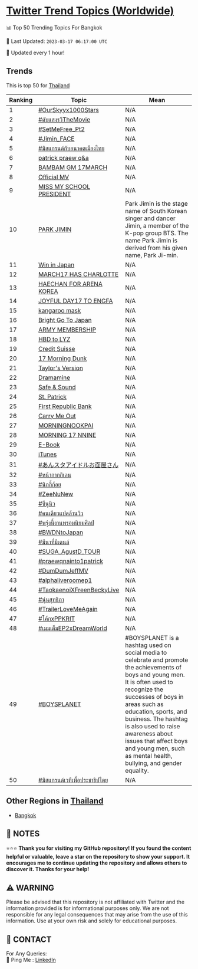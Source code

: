 [Twitter Trend Topics (Worldwide)](https://github.com/ErcinDedeoglu/Twitter-Trend-Topics)
==========


📊 Top 50 Trending Topics For Bangkok

📆 Last Updated: `2023-03-17 06:17:00 UTC`

🔧 Updated every 1 hour!


## Trends

This is top 50 for [Thailand](</Thailand>)

| Ranking | Topic | Mean |
| ------- | ------------ | ------------ |
| 1 | [#OurSkyyx1000Stars](http://twitter.com/search?q=%23OurSkyyx1000Stars) | N/A |
| 2 | [#ดับแสงรวีTheMovie](http://twitter.com/search?q=%23%e0%b8%94%e0%b8%b1%e0%b8%9a%e0%b9%81%e0%b8%aa%e0%b8%87%e0%b8%a3%e0%b8%a7%e0%b8%b5TheMovie) | N/A |
| 3 | [#SetMeFree_Pt2](http://twitter.com/search?q=%23SetMeFree_Pt2) | N/A |
| 4 | [#Jimin_FACE](http://twitter.com/search?q=%23Jimin_FACE) | N/A |
| 5 | [#มิสแกรนด์กับอนาคตเมืองไทย](http://twitter.com/search?q=%23%e0%b8%a1%e0%b8%b4%e0%b8%aa%e0%b9%81%e0%b8%81%e0%b8%a3%e0%b8%99%e0%b8%94%e0%b9%8c%e0%b8%81%e0%b8%b1%e0%b8%9a%e0%b8%ad%e0%b8%99%e0%b8%b2%e0%b8%84%e0%b8%95%e0%b9%80%e0%b8%a1%e0%b8%b7%e0%b8%ad%e0%b8%87%e0%b9%84%e0%b8%97%e0%b8%a2) | N/A |
| 6 | [patrick praew q&a](http://twitter.com/search?q=patrick+praew+q%26a) | N/A |
| 7 | [BAMBAM GM 17MARCH](http://twitter.com/search?q=BAMBAM+GM+17MARCH) | N/A |
| 8 | [Official MV](http://twitter.com/search?q=Official+MV) | N/A |
| 9 | [MISS MY SCHOOL PRESIDENT](http://twitter.com/search?q=MISS+MY+SCHOOL+PRESIDENT) | N/A |
| 10 | [PARK JIMIN](http://twitter.com/search?q=PARK+JIMIN) | Park Jimin is the stage name of South Korean singer and dancer Jimin, a member of the K-pop group BTS. The name Park Jimin is derived from his given name, Park Ji-min. |
| 11 | [Win in Japan](http://twitter.com/search?q=Win+in+Japan) | N/A |
| 12 | [MARCH17 HAS CHARLOTTE](http://twitter.com/search?q=MARCH17+HAS+CHARLOTTE) | N/A |
| 13 | [HAECHAN FOR ARENA KOREA](http://twitter.com/search?q=HAECHAN+FOR+ARENA+KOREA) | N/A |
| 14 | [JOYFUL DAY17 TO ENGFA](http://twitter.com/search?q=JOYFUL+DAY17+TO+ENGFA) | N/A |
| 15 | [kangaroo mask](http://twitter.com/search?q=kangaroo+mask) | N/A |
| 16 | [Bright Go To Japan](http://twitter.com/search?q=Bright+Go+To+Japan) | N/A |
| 17 | [ARMY MEMBERSHIP](http://twitter.com/search?q=ARMY+MEMBERSHIP) | N/A |
| 18 | [HBD to LYZ](http://twitter.com/search?q=HBD+to+LYZ) | N/A |
| 19 | [Credit Suisse](http://twitter.com/search?q=Credit+Suisse) | N/A |
| 20 | [17 Morning Dunk](http://twitter.com/search?q=17+Morning+Dunk) | N/A |
| 21 | [Taylor's Version](http://twitter.com/search?q=Taylor%27s+Version) | N/A |
| 22 | [Dramamine](http://twitter.com/search?q=Dramamine) | N/A |
| 23 | [Safe & Sound](http://twitter.com/search?q=Safe+%26+Sound) | N/A |
| 24 | [St. Patrick](http://twitter.com/search?q=St.+Patrick) | N/A |
| 25 | [First Republic Bank](http://twitter.com/search?q=First+Republic+Bank) | N/A |
| 26 | [Carry Me Out](http://twitter.com/search?q=Carry+Me+Out) | N/A |
| 27 | [MORNING​ NOOKPAI](http://twitter.com/search?q=MORNING%e2%80%8b+NOOKPAI) | N/A |
| 28 | [MORNING 17 NNINE](http://twitter.com/search?q=MORNING+17+NNINE) | N/A |
| 29 | [E-Book](http://twitter.com/search?q=E-Book) | N/A |
| 30 | [iTunes](http://twitter.com/search?q=iTunes) | N/A |
| 31 | [#あんスタアイドルお面屋さん](http://twitter.com/search?q=%23%e3%81%82%e3%82%93%e3%82%b9%e3%82%bf%e3%82%a2%e3%82%a4%e3%83%89%e3%83%ab%e3%81%8a%e9%9d%a2%e5%b1%8b%e3%81%95%e3%82%93) | N/A |
| 32 | [#หน้ากากกิเลน](http://twitter.com/search?q=%23%e0%b8%ab%e0%b8%99%e0%b9%89%e0%b8%b2%e0%b8%81%e0%b8%b2%e0%b8%81%e0%b8%81%e0%b8%b4%e0%b9%80%e0%b8%a5%e0%b8%99) | N/A |
| 33 | [#นิกกี้ก้อย](http://twitter.com/search?q=%23%e0%b8%99%e0%b8%b4%e0%b8%81%e0%b8%81%e0%b8%b5%e0%b9%89%e0%b8%81%e0%b9%89%e0%b8%ad%e0%b8%a2) | N/A |
| 34 | [#ZeeNuNew](http://twitter.com/search?q=%23ZeeNuNew) | N/A |
| 35 | [#ซีนุนิว](http://twitter.com/search?q=%23%e0%b8%8b%e0%b8%b5%e0%b8%99%e0%b8%b8%e0%b8%99%e0%b8%b4%e0%b8%a7) | N/A |
| 36 | [#คนเดียวแปดล้านวิว](http://twitter.com/search?q=%23%e0%b8%84%e0%b8%99%e0%b9%80%e0%b8%94%e0%b8%b5%e0%b8%a2%e0%b8%a7%e0%b9%81%e0%b8%9b%e0%b8%94%e0%b8%a5%e0%b9%89%e0%b8%b2%e0%b8%99%e0%b8%a7%e0%b8%b4%e0%b8%a7) | N/A |
| 37 | [#พรุ่งนี้งานพรอมนิยมศิลป์](http://twitter.com/search?q=%23%e0%b8%9e%e0%b8%a3%e0%b8%b8%e0%b9%88%e0%b8%87%e0%b8%99%e0%b8%b5%e0%b9%89%e0%b8%87%e0%b8%b2%e0%b8%99%e0%b8%9e%e0%b8%a3%e0%b8%ad%e0%b8%a1%e0%b8%99%e0%b8%b4%e0%b8%a2%e0%b8%a1%e0%b8%a8%e0%b8%b4%e0%b8%a5%e0%b8%9b%e0%b9%8c) | N/A |
| 38 | [#BWDNtoJapan](http://twitter.com/search?q=%23BWDNtoJapan) | N/A |
| 39 | [#มีนาที่มีเตนล์](http://twitter.com/search?q=%23%e0%b8%a1%e0%b8%b5%e0%b8%99%e0%b8%b2%e0%b8%97%e0%b8%b5%e0%b9%88%e0%b8%a1%e0%b8%b5%e0%b9%80%e0%b8%95%e0%b8%99%e0%b8%a5%e0%b9%8c) | N/A |
| 40 | [#SUGA_AgustD_TOUR](http://twitter.com/search?q=%23SUGA_AgustD_TOUR) | N/A |
| 41 | [#praewqnainto1patrick](http://twitter.com/search?q=%23praewqnainto1patrick) | N/A |
| 42 | [#DumDumJeffMV](http://twitter.com/search?q=%23DumDumJeffMV) | N/A |
| 43 | [#alphaliveroomep1](http://twitter.com/search?q=%23alphaliveroomep1) | N/A |
| 44 | [#TaokaenoiXFreenBeckyLive](http://twitter.com/search?q=%23TaokaenoiXFreenBeckyLive) | N/A |
| 45 | [#นุ่นสุทธิภา](http://twitter.com/search?q=%23%e0%b8%99%e0%b8%b8%e0%b9%88%e0%b8%99%e0%b8%aa%e0%b8%b8%e0%b8%97%e0%b8%98%e0%b8%b4%e0%b8%a0%e0%b8%b2) | N/A |
| 46 | [#TrailerLoveMeAgain](http://twitter.com/search?q=%23TrailerLoveMeAgain) | N/A |
| 47 | [#โค้กxPPKRIT](http://twitter.com/search?q=%23%e0%b9%82%e0%b8%84%e0%b9%89%e0%b8%81xPPKRIT) | N/A |
| 48 | [#เมมเต็มEP2xDreamWorld](http://twitter.com/search?q=%23%e0%b9%80%e0%b8%a1%e0%b8%a1%e0%b9%80%e0%b8%95%e0%b9%87%e0%b8%a1EP2xDreamWorld) | N/A |
| 49 | [#BOYSPLANET](http://twitter.com/search?q=%23BOYSPLANET) | #BOYSPLANET is a hashtag used on social media to celebrate and promote the achievements of boys and young men. It is often used to recognize the successes of boys in areas such as education, sports, and business. The hashtag is also used to raise awareness about issues that affect boys and young men, such as mental health, bullying, and gender equality. |
| 50 | [#มิสแกรนด์เวทีเพื่อประชาธิปไตย](http://twitter.com/search?q=%23%e0%b8%a1%e0%b8%b4%e0%b8%aa%e0%b9%81%e0%b8%81%e0%b8%a3%e0%b8%99%e0%b8%94%e0%b9%8c%e0%b9%80%e0%b8%a7%e0%b8%97%e0%b8%b5%e0%b9%80%e0%b8%9e%e0%b8%b7%e0%b9%88%e0%b8%ad%e0%b8%9b%e0%b8%a3%e0%b8%b0%e0%b8%8a%e0%b8%b2%e0%b8%98%e0%b8%b4%e0%b8%9b%e0%b9%84%e0%b8%95%e0%b8%a2) | N/A |



## Other Regions in [Thailand](</Thailand>)

* [Bangkok](</Thailand/Bangkok.md>)



## 📝 NOTES

⭐⭐⭐ **Thank you for visiting my GitHub repository! If you found the content helpful or valuable, leave a star on the repository to show your support. It encourages me to continue updating the repository and allows others to discover it. Thanks for your help!**


## ⚠️ WARNING

Please be advised that this repository is not affiliated with Twitter and the information provided is for informational purposes only. We are not responsible for any legal consequences that may arise from the use of this information. Use at your own risk and solely for educational purposes.


## 📨 CONTACT

 For Any Queries:  
            🏓 Ping Me : [LinkedIn](https://www.linkedin.com/in/ercindedeoglu/)
